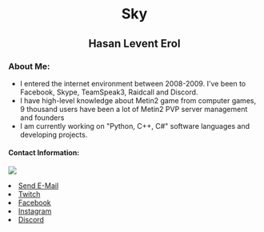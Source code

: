 <h1 align="center">Sky</h1>
<h2 align="center">Hasan Levent Erol</h2>

<h3>About Me:</h3>
<ul>
  <li>I entered the internet environment between 2008-2009. I've been to Facebook, Skype, TeamSpeak3, Raidcall and Discord.</li>
  <li>I have high-level knowledge about Metin2 game from computer games, 9 thousand users have been a lot of Metin2 PVP server management and founders</li>
  <li>I am currently working on "Python, C++, C#" software languages and developing projects.</li>
</ul>

<h4>Contact Information:</h4>

![](https://komarev.com/ghpvc/?username=HasanErol&label=HasanErol+Views)
  <li><a href="mailto:info@auramedyam.com">Send E-Mail</a></li>
  <li><a href="https://twitch.com/HasanErol07" target"blank_">Twitch</a></li>
  <li><a href="https://facebook.com/HasanErol071" target"blank_">Facebook</a></li>
  <li><a href="https://instagram.com/Hasan.Erol07" target="_blank">Instagram</a></li>
  <li><a href="https://discord.com/users/689002491664400386" target"blank_">Discord</a></li>
</ul>


